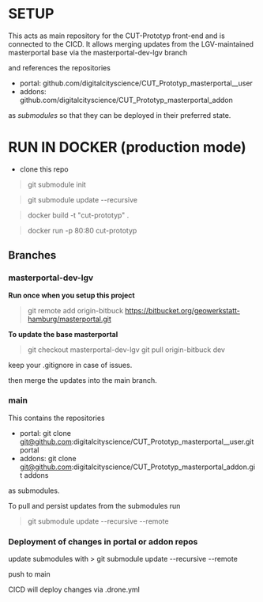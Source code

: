 # SETUP
This acts as main repository for the CUT-Prototyp front-end and is connected to the CICD.
It allows merging updates from the LGV-maintained masterportal base via the masterportal-dev-lgv branch

and references the repositories 
- portal:   github.com/digitalcityscience/CUT_Prototyp_masterportal__user
- addons: github.com/digitalcityscience/CUT_Prototyp_masterportal_addon

as *submodules* so that they can be deployed in their preferred state.

# RUN IN DOCKER  (production mode)
- clone this repo
  
> git submodule init

> git submodule update --recursive

> docker build -t "cut-prototyp" .

> docker run -p 80:80 cut-prototyp

## Branches
### masterportal-dev-lgv

**Run once when you setup this project**
> git remote add origin-bitbuck https://bitbucket.org/geowerkstatt-hamburg/masterportal.git


**To update the base masterportal**
>git checkout masterportal-dev-lgv
>git pull origin-bitbuck dev

keep your .gitignore in case of issues.

then merge the updates into the main branch. 

### main
This contains the repositories
- portal:  git clone git@github.com:digitalcityscience/CUT_Prototyp_masterportal__user.git portal
- addons: git clone git@github.com:digitalcityscience/CUT_Prototyp_masterportal_addon.git addons

as submodules. 

To pull and persist updates from the submodules run
> git submodule update --recursive --remote 

### Deployment of changes in portal or addon repos

update submodules with > git submodule update --recursive --remote

push to main

CICD will deploy changes via .drone.yml
